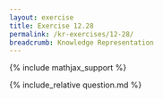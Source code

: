 ```yaml
---
layout: exercise
title: Exercise 12.28
permalink: /kr-exercises/12-28/
breadcrumb: Knowledge Representation
---
```


{% include mathjax_support %}

<div><i class="arrow-up loader" data-chapter="kr-exercises" data-exercise="ex_28" data-rating="0"></i></div>
{% include_relative question.md %}
